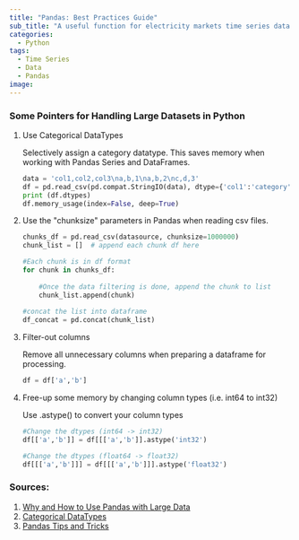```yaml
---
title: "Pandas: Best Practices Guide"
sub_title: "A useful function for electricity markets time series data that combines two dataframe columns into one index"
categories:
  - Python
tags:
  - Time Series
  - Data
  - Pandas
image: 
---
```



### Some Pointers for Handling Large Datasets in Python
	
1. Use Categorical DataTypes

	Selectively assign a category datatype. This saves memory when working with Pandas Series and DataFrames.

	```python
	data = 'col1,col2,col3\na,b,1\na,b,2\nc,d,3'
	df = pd.read_csv(pd.compat.StringIO(data), dtype={'col1':'category'})
	print (df.dtypes)
	df.memory_usage(index=False, deep=True)
	```
2. Use the "chunksize" parameters in Pandas when reading csv files.

	```python
	chunks_df = pd.read_csv(datasource, chunksize=1000000)
	chunk_list = []  # append each chunk df here 

	#Each chunk is in df format
	for chunk in chunks_df:  
	   
		#Once the data filtering is done, append the chunk to list
		chunk_list.append(chunk)
		
	#concat the list into dataframe 
	df_concat = pd.concat(chunk_list)
	```
3. Filter-out columns

	Remove all unnecessary columns when preparing a dataframe for processing.

	```python
	df = df['a','b']
	```
4. Free-up some memory by changing column types (i.e. int64 to int32)
	
	Use .astype() to convert your column types

	```python
	#Change the dtypes (int64 -> int32)
	df[['a','b']] = df[[['a','b']].astype('int32')

	#Change the dtypes (float64 -> float32)
	df[[['a','b']]] = df[[['a','b']]].astype('float32')
	```

### Sources:
1. [Why and How to Use Pandas with Large Data](https://towardsdatascience.com/why-and-how-to-use-pandas-with-large-data-9594dda2ea4c)
2. [Categorical DataTypes](https://pandas.pydata.org/pandas-docs/stable/user_guide/categorical.html)
3. [Pandas Tips and Tricks](https://realpython.com/python-pandas-tricks/)